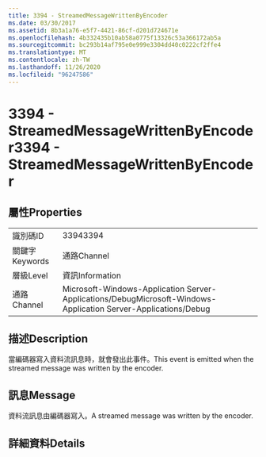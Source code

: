 ```yaml
---
title: 3394 - StreamedMessageWrittenByEncoder
ms.date: 03/30/2017
ms.assetid: 8b3a1a76-e5f7-4421-86cf-d201d724671e
ms.openlocfilehash: 4b332435b10ab58a0775f13326c53a366172ab5a
ms.sourcegitcommit: bc293b14af795e0e999e3304dd40c0222cf2ffe4
ms.translationtype: MT
ms.contentlocale: zh-TW
ms.lasthandoff: 11/26/2020
ms.locfileid: "96247586"
---
```

# <a name="3394---streamedmessagewrittenbyencoder"></a><span data-ttu-id="48229-102">3394 - StreamedMessageWrittenByEncoder</span><span class="sxs-lookup"><span data-stu-id="48229-102">3394 - StreamedMessageWrittenByEncoder</span></span>

## <a name="properties"></a><span data-ttu-id="48229-103">屬性</span><span class="sxs-lookup"><span data-stu-id="48229-103">Properties</span></span>  
  
|||  
|-|-|  
|<span data-ttu-id="48229-104">識別碼</span><span class="sxs-lookup"><span data-stu-id="48229-104">ID</span></span>|<span data-ttu-id="48229-105">3394</span><span class="sxs-lookup"><span data-stu-id="48229-105">3394</span></span>|  
|<span data-ttu-id="48229-106">關鍵字</span><span class="sxs-lookup"><span data-stu-id="48229-106">Keywords</span></span>|<span data-ttu-id="48229-107">通路</span><span class="sxs-lookup"><span data-stu-id="48229-107">Channel</span></span>|  
|<span data-ttu-id="48229-108">層級</span><span class="sxs-lookup"><span data-stu-id="48229-108">Level</span></span>|<span data-ttu-id="48229-109">資訊</span><span class="sxs-lookup"><span data-stu-id="48229-109">Information</span></span>|  
|<span data-ttu-id="48229-110">通路</span><span class="sxs-lookup"><span data-stu-id="48229-110">Channel</span></span>|<span data-ttu-id="48229-111">Microsoft-Windows-Application Server-Applications/Debug</span><span class="sxs-lookup"><span data-stu-id="48229-111">Microsoft-Windows-Application Server-Applications/Debug</span></span>|  
  
## <a name="description"></a><span data-ttu-id="48229-112">描述</span><span class="sxs-lookup"><span data-stu-id="48229-112">Description</span></span>  

 <span data-ttu-id="48229-113">當編碼器寫入資料流訊息時，就會發出此事件。</span><span class="sxs-lookup"><span data-stu-id="48229-113">This event is emitted when the streamed message was written by the encoder.</span></span>  
  
## <a name="message"></a><span data-ttu-id="48229-114">訊息</span><span class="sxs-lookup"><span data-stu-id="48229-114">Message</span></span>  

 <span data-ttu-id="48229-115">資料流訊息由編碼器寫入。</span><span class="sxs-lookup"><span data-stu-id="48229-115">A streamed message was written by the encoder.</span></span>  
  
## <a name="details"></a><span data-ttu-id="48229-116">詳細資料</span><span class="sxs-lookup"><span data-stu-id="48229-116">Details</span></span>
